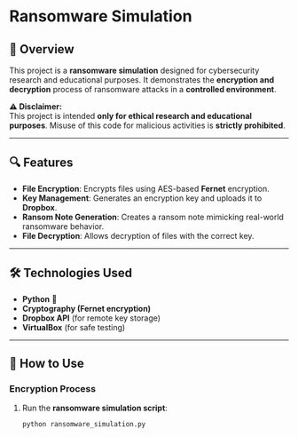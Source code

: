 # Ransomware Simulation

## 📌 Overview
This project is a **ransomware simulation** designed for cybersecurity research and educational purposes. It demonstrates the **encryption and decryption** process of ransomware attacks in a **controlled environment**. 

**⚠ Disclaimer:**  
This project is intended **only for ethical research and educational purposes**. Misuse of this code for malicious activities is **strictly prohibited**.

---

## 🔍 Features
- **File Encryption**: Encrypts files using AES-based **Fernet** encryption.
- **Key Management**: Generates an encryption key and uploads it to **Dropbox**.
- **Ransom Note Generation**: Creates a ransom note mimicking real-world ransomware behavior.
- **File Decryption**: Allows decryption of files with the correct key.

---

## 🛠 Technologies Used
- **Python** 🐍
- **Cryptography (Fernet encryption)**
- **Dropbox API** (for remote key storage)
- **VirtualBox** (for safe testing)

---

## 🚀 How to Use

### Encryption Process
1. Run the **ransomware simulation script**:
   ```bash
   python ransomware_simulation.py
